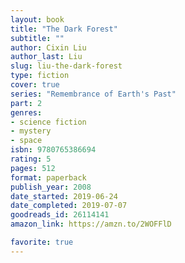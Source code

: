 ```yaml
---
layout: book
title: "The Dark Forest"
subtitle: ""
author: Cixin Liu
author_last: Liu
slug: liu-the-dark-forest
type: fiction
cover: true
series: "Remembrance of Earth's Past"
part: 2
genres:
- science fiction
- mystery
- space
isbn: 9780765386694
rating: 5
pages: 512
format: paperback
publish_year: 2008
date_started: 2019-06-24
date_completed: 2019-07-07
goodreads_id: 26114141
amazon_link: https://amzn.to/2WOFFlD

favorite: true
---
```

